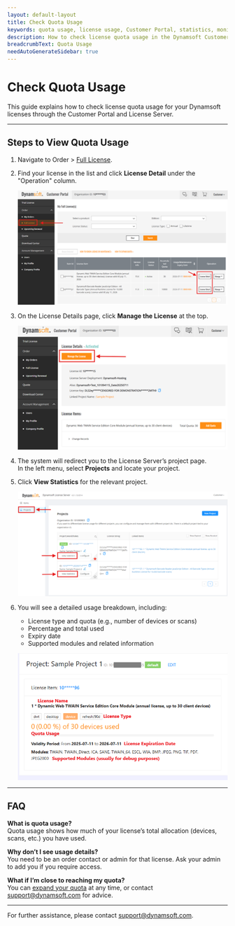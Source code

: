 ```yaml
---
layout: default-layout
title: Check Quota Usage
keywords: quota usage, license usage, Customer Portal, statistics, monitoring
description: How to check license quota usage in the Dynamsoft Customer Portal and License Server.
breadcrumbText: Quota Usage
needAutoGenerateSidebar: true
---
```


# Check Quota Usage

This guide explains how to check license quota usage for your Dynamsoft licenses through the Customer Portal and License Server.

---

## Steps to View Quota Usage

1. Navigate to Order > [Full License](https://www.dynamsoft.com/customer/license/fullLicense).
2. Find your license in the list and click **License Detail** under the "Operation" column.

   ![License Detail Button](/assets/img/customer-portal-quota-usage-1.png)

3. On the License Details page, click **Manage the License** at the top.

   ![Manage the License](/assets/img/customer-portal-quota-usage-2.png)

4. The system will redirect you to the License Server’s project page.  
   In the left menu, select **Projects** and locate your project.

5. Click **View Statistics** for the relevant project.

   ![View Statistics Button](/assets/img/customer-portal-quota-usage-3.png)

6. You will see a detailed usage breakdown, including:
   - License type and quota (e.g., number of devices or scans)
   - Percentage and total used
   - Expiry date
   - Supported modules and related information

   ![Quota Usage Details](/assets/img/customer-portal-quota-usage-4.png)

---

## FAQ

**What is quota usage?**  
Quota usage shows how much of your license’s total allocation (devices, scans, etc.) you have used.

**Why don’t I see usage details?**  
You need to be an order contact or admin for that license. Ask your admin to add you if you require access.

**What if I’m close to reaching my quota?**  
You can [expand your quota](/customer-portal/expand-quota.md) at any time, or contact [support@dynamsoft.com](mailto:support@dynamsoft.com) for advice.

---

For further assistance, please contact [support@dynamsoft.com](mailto:support@dynamsoft.com).
